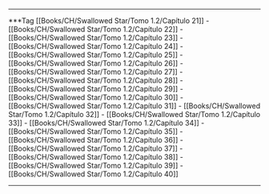 
---

***Tag
[[Books/CH/Swallowed Star/Tomo 1.2/Capítulo 21]] - [[Books/CH/Swallowed Star/Tomo 1.2/Capítulo 22]] - [[Books/CH/Swallowed Star/Tomo 1.2/Capítulo 23]] - [[Books/CH/Swallowed Star/Tomo 1.2/Capítulo 24]] - [[Books/CH/Swallowed Star/Tomo 1.2/Capítulo 25]] - [[Books/CH/Swallowed Star/Tomo 1.2/Capítulo 26]] - [[Books/CH/Swallowed Star/Tomo 1.2/Capítulo 27]] - [[Books/CH/Swallowed Star/Tomo 1.2/Capítulo 28]] - [[Books/CH/Swallowed Star/Tomo 1.2/Capítulo 29]] - [[Books/CH/Swallowed Star/Tomo 1.2/Capítulo 30]] - [[Books/CH/Swallowed Star/Tomo 1.2/Capítulo 31]] - [[Books/CH/Swallowed Star/Tomo 1.2/Capítulo 32]] - [[Books/CH/Swallowed Star/Tomo 1.2/Capítulo 33]] - [[Books/CH/Swallowed Star/Tomo 1.2/Capítulo 34]] - [[Books/CH/Swallowed Star/Tomo 1.2/Capítulo 35]] - [[Books/CH/Swallowed Star/Tomo 1.2/Capítulo 36]] - [[Books/CH/Swallowed Star/Tomo 1.2/Capítulo 37]] - [[Books/CH/Swallowed Star/Tomo 1.2/Capítulo 38]] - [[Books/CH/Swallowed Star/Tomo 1.2/Capítulo 39]] - [[Books/CH/Swallowed Star/Tomo 1.2/Capítulo 40]]

---

